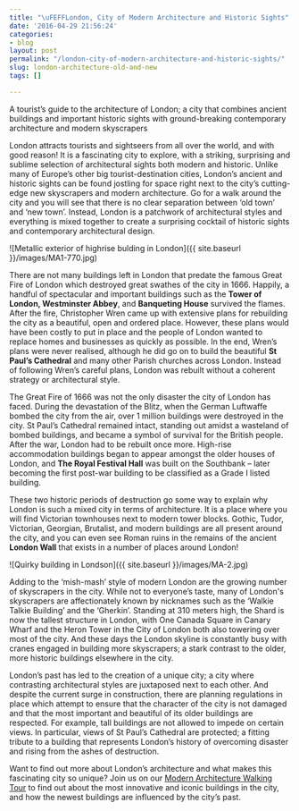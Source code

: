 ```yaml
---
title: "\uFEFFLondon, City of Modern Architecture and Historic Sights"
date: '2016-04-29 21:56:24'
categories:
- blog
layout: post
permalink: "/london-city-of-modern-architecture-and-historic-sights/"
slug: london-architecture-old-and-new
tags: []

---
```

A tourist’s guide to the architecture of London; a city that combines ancient buildings and important historic sights with ground-breaking contemporary architecture and modern skyscrapers

London attracts tourists and sightseers from all over the world, and with good reason! It is a fascinating city to explore, with a striking, surprising and sublime selection of architectural sights both modern and historic. Unlike many of Europe’s other big tourist-destination cities, London’s ancient and historic sights can be found jostling for space right next to the city’s cutting-edge new skyscrapers and modern architecture. Go for a walk around the city and you will see that there is no clear separation between ‘old town’ and ‘new town’. Instead, London is a patchwork of architectural styles and everything is mixed together to create a surprising cocktail of historic sights and contemporary architectural design.

![Metallic exterior of highrise bulding in London]({{ site.baseurl }}/images/MA1-770.jpg)

There are not many buildings left in London that predate the famous Great Fire of London which destroyed great swathes of the city in 1666. Happily, a handful of spectacular and important buildings such as the **Tower of London, Westminster Abbey**, and **Banqueting House** survived the flames. After the fire, Christopher Wren came up with extensive plans for rebuilding the city as a beautiful, open and ordered place. However, these plans would have been costly to put in place and the people of London wanted to replace homes and businesses as quickly as possible. In the end, Wren’s plans were never realised, although he did go on to build the beautiful **St Paul’s Cathedral** and many other Parish churches across London. Instead of following Wren’s careful plans, London was rebuilt without a coherent strategy or architectural style.

The Great Fire of 1666 was not the only disaster the city of London has faced. During the devastation of the Blitz, when the German Luftwaffe bombed the city from the air, over 1 million buildings were destroyed in the city. St Paul’s Cathedral remained intact, standing out amidst a wasteland of bombed buildings, and became a symbol of survival for the British people. After the war, London had to be rebuilt once more. High-rise accommodation buildings began to appear amongst the older houses of London, and **The Royal Festival Hall** was built on the Southbank – later becoming the first post-war building to be classified as a Grade I listed building.

These two historic periods of destruction go some way to explain why London is such a mixed city in terms of architecture. It is a place where you will find Victorian townhouses next to modern tower blocks. Gothic, Tudor, Victorian, Georgian, Brutalist, and modern buildings are all present around the city, and you can even see Roman ruins in the remains of the ancient **London Wall** that exists in a number of places around London!

![Quirky building in Londson]({{ site.baseurl }}/images/MA-2.jpg)

Adding to the ‘mish-mash’ style of modern London are the growing number of skyscrapers in the city. While not to everyone’s taste, many of London's skyscrapers are affectionately known by nicknames such as the ‘Walkie Talkie Building’ and the ‘Gherkin’. Standing at 310 meters high, the Shard is now the tallest structure in London, with One Canada Square in Canary Wharf and the Heron Tower in the City of London both also towering over most of the city. And these days the London skyline is constantly busy with cranes engaged in building more skyscrapers; a stark contrast to the older, more historic buildings elsewhere in the city.

London’s past has led to the creation of a unique city; a city where contrasting architectural styles are juxtaposed next to each other. And despite the current surge in construction, there are planning regulations in place which attempt to ensure that the character of the city is not damaged and that the most important and beautiful of its older buildings are respected. For example, tall buildings are not allowed to impede on certain views. In particular, views of St Paul’s Cathedral are protected; a fitting tribute to a building that represents London’s history of overcoming disaster and rising from the ashes of destruction.

Want to find out more about London’s architecture and what makes this fascinating city so unique? Join us on our [Modern Architecture Walking Tour](/product/modern-architecture-tour/) to find out about the most innovative and iconic buildings in the city, and how the newest buildings are influenced by the city’s past.
